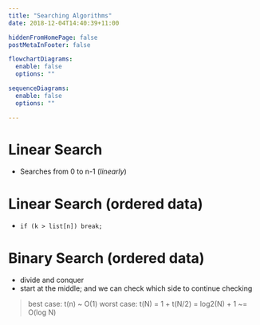 ```yaml
---
title: "Searching Algorithms"
date: 2018-12-04T14:40:39+11:00

hiddenFromHomePage: false
postMetaInFooter: false

flowchartDiagrams:
  enable: false
  options: ""

sequenceDiagrams: 
  enable: false
  options: ""

---
```


# Linear Search
* Searches from 0 to n-1 (_linearly_)

# Linear Search (ordered data)
* `if (k > list[n]) break;`

# Binary Search (ordered data)
* divide and conquer
* start at the middle; and we can check which side to continue checking
> best case: t(n) ~ O(1)
> worst case: t(N) = 1 + t(N/2) = log2(N) + 1 ~= O(log N)
